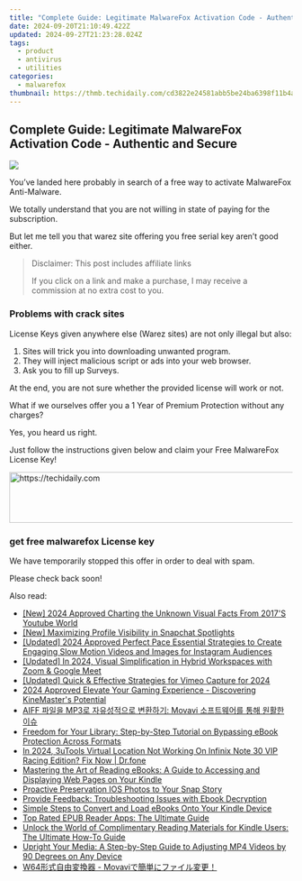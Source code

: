```yaml
---
title: "Complete Guide: Legitimate MalwareFox Activation Code - Authentic and Secure"
date: 2024-09-20T21:10:49.422Z
updated: 2024-09-27T21:23:28.024Z
tags:
  - product
  - antivirus
  - utilities
categories:
  - malwarefox
thumbnail: https://thmb.techidaily.com/cd3822e24581abb5be24ba6398f11b4a362481119be106372a626e240355af61.jpg
---
```


## Complete Guide: Legitimate MalwareFox Activation Code - Authentic and Secure

![](https://www.malwarefox.com/wp-content/uploads/2018/04/free-key-license.png) 

You’ve landed here probably in search of a free way to activate MalwareFox Anti-Malware.

We totally under​stand that you are not willing in state of paying for the subscription.

But let me tell you that warez site offering you free serial key aren’t good either.

>  Disclaimer: This post includes affiliate links
>
>  If you click on a link and make a purchase, I may receive a commission at no extra cost to you.
>

### ​Problems with crack sites

License Keys given anywhere else (Warez sites) are not only illegal but also:

1. Sites will trick you into downloading unwanted program.
2. They will inject malicious script or ads into your web browser.
3. Ask you to fill up Surveys.

At the end, you are not sure whether the provided license will work or not.

​What if we ourselves offer you a 1 Year of Premium Protection without any charges?

Yes, you heard us right.

Just follow the instructions given below and claim your Free MalwareFox License Key!

<!-- affiliate ads begin -->
<a href="https://appsumo.8odi.net/c/5597632/2130871/7443" target="_top" id="2130871">
  <img src="//a.impactradius-go.com/display-ad/7443-2130871" border="0" alt="https://techidaily.com" width="728" height="90"/>
</a>
<img height="0" width="0" src="https://appsumo.8odi.net/i/5597632/2130871/7443" style="position:absolute;visibility:hidden;" border="0" />
<!-- affiliate ads end -->

### ​​get free malwarefox License key

​We have temporarily stopped this offer in order to deal with spam.

​Please check back soon!

<ins class="adsbygoogle"
     style="display:block"
     data-ad-format="autorelaxed"
     data-ad-client="ca-pub-7571918770474297"
     data-ad-slot="1223367746"></ins>

<ins class="adsbygoogle"
     style="display:block"
     data-ad-client="ca-pub-7571918770474297"
     data-ad-slot="8358498916"
     data-ad-format="auto"
     data-full-width-responsive="true"></ins>

<span class="atpl-alsoreadstyle">Also read:</span>
<div><ul>
<li><a href="https://facebook-video-footage.techidaily.com/new-2024-approved-charting-the-unknown-visual-facts-from-2017s-youtube-world/"><u>[New] 2024 Approved Charting the Unknown Visual Facts From 2017'S Youtube World</u></a></li>
<li><a href="https://extra-skills.techidaily.com/new-maximizing-profile-visibility-in-snapchat-spotlights/"><u>[New] Maximizing Profile Visibility in Snapchat Spotlights</u></a></li>
<li><a href="https://instagram-clips.techidaily.com/updated-2024-approved-perfect-pace-essential-strategies-to-create-engaging-slow-motion-videos-and-images-for-instagram-audiences/"><u>[Updated] 2024 Approved Perfect Pace Essential Strategies to Create Engaging Slow Motion Videos and Images for Instagram Audiences</u></a></li>
<li><a href="https://desktop-recording.techidaily.com/updated-in-2024-visual-simplification-in-hybrid-workspaces-with-zoom-and-google-meet/"><u>[Updated] In 2024, Visual Simplification in Hybrid Workspaces with Zoom & Google Meet</u></a></li>
<li><a href="https://screen-recording.techidaily.com/updated-quick-and-effective-strategies-for-vimeo-capture-for-2024/"><u>[Updated] Quick & Effective Strategies for Vimeo Capture for 2024</u></a></li>
<li><a href="https://article-files.techidaily.com/2024-approved-elevate-your-gaming-experience-discovering-kinemasters-potential/"><u>2024 Approved Elevate Your Gaming Experience - Discovering KineMaster's Potential</u></a></li>
<li><a href="https://discover-answers.techidaily.com/1726233738135-aiff-mp3-movavi/"><u>AIFF 파일을 MP3로 자유성적으로 변환하기: Movavi 소프트웨어를 통해 원활한 이슈</u></a></li>
<li><a href="https://discover-answers.techidaily.com/freedom-for-your-library-step-by-step-tutorial-on-bypassing-ebook-protection-across-formats/"><u>Freedom for Your Library: Step-by-Step Tutorial on Bypassing eBook Protection Across Formats</u></a></li>
<li><a href="https://change-location.techidaily.com/in-2024-3utools-virtual-location-not-working-on-infinix-note-30-vip-racing-edition-fix-now-drfone-by-drfone-virtual-android/"><u>In 2024, 3uTools Virtual Location Not Working On Infinix Note 30 VIP Racing Edition? Fix Now | Dr.fone</u></a></li>
<li><a href="https://discover-answers.techidaily.com/mastering-the-art-of-reading-ebooks-a-guide-to-accessing-and-displaying-web-pages-on-your-kindle/"><u>Mastering the Art of Reading eBooks: A Guide to Accessing and Displaying Web Pages on Your Kindle</u></a></li>
<li><a href="https://tiktok-video-files.techidaily.com/proactive-preservation-ios-photos-to-your-snap-story/"><u>Proactive Preservation IOS Photos to Your Snap Story</u></a></li>
<li><a href="https://discover-answers.techidaily.com/provide-feedback-troubleshooting-issues-with-ebook-decryption/"><u>Provide Feedback: Troubleshooting Issues with Ebook Decryption</u></a></li>
<li><a href="https://discover-answers.techidaily.com/simple-steps-to-convert-and-load-ebooks-onto-your-kindle-device/"><u>Simple Steps to Convert and Load eBooks Onto Your Kindle Device</u></a></li>
<li><a href="https://discover-answers.techidaily.com/top-rated-epub-reader-apps-the-ultimate-guide/"><u>Top Rated EPUB Reader Apps: The Ultimate Guide</u></a></li>
<li><a href="https://discover-answers.techidaily.com/unlock-the-world-of-complimentary-reading-materials-for-kindle-users-the-ultimate-how-to-guide/"><u>Unlock the World of Complimentary Reading Materials for Kindle Users: The Ultimate How-To Guide</u></a></li>
<li><a href="https://some-knowledge.techidaily.com/upright-your-media-a-step-by-step-guide-to-adjusting-mp4-videos-by-90-degrees-on-any-device/"><u>Upright Your Media: A Step-by-Step Guide to Adjusting MP4 Videos by 90 Degrees on Any Device</u></a></li>
<li><a href="https://discover-answers.techidaily.com/1726233748976-w64-movavi/"><u>W64形式自由変換器 - Movaviで簡単にファイル変更！</u></a></li>
</ul></div>

